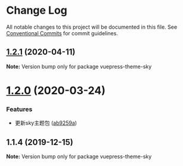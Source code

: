 # Change Log

All notable changes to this project will be documented in this file.
See [Conventional Commits](https://conventionalcommits.org) for commit guidelines.

## [1.2.1](https://github.com/lihaizhong/toolkit/compare/vuepress-theme-sky@1.2.0...vuepress-theme-sky@1.2.1) (2020-04-11)

**Note:** Version bump only for package vuepress-theme-sky





# [1.2.0](https://github.com/lihaizhong/toolkit/compare/vuepress-theme-sky@1.1.4...vuepress-theme-sky@1.2.0) (2020-03-24)


### Features

* 更新sky主题包 ([ab9259a](https://github.com/lihaizhong/toolkit/commit/ab9259a1a7fa42b279df86b09fcde2f73620f340))





## 1.1.4 (2019-12-15)

**Note:** Version bump only for package vuepress-theme-sky
